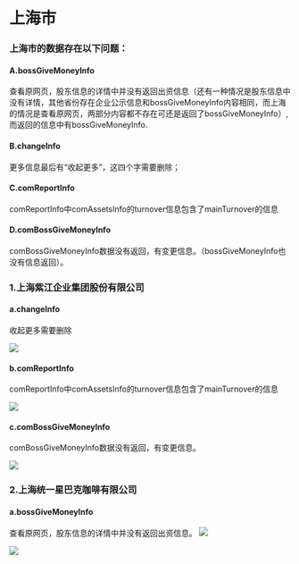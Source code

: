 # 上海市
### 上海市的数据存在以下问题：
#### A.bossGiveMoneyInfo
查看原网页，股东信息的详情中并没有返回出资信息（还有一种情况是股东信息中没有详情，其他省份存在企业公示信息和bossGiveMoneyInfo内容相同，而上海的情况是查看原网页，两部分内容都不存在可还是返回了bossGiveMoneyInfo）,而返回的信息中有bossGiveMoneyInfo.
#### B.changeInfo
更多信息最后有“收起更多”，这四个字需要删除；
#### C.comReportInfo
comReportInfo中comAssetsInfo的turnover信息包含了mainTurnover的信息
#### D.comBossGiveMoneyInfo
comBossGiveMoneyInfo数据没有返回，有变更信息。（bossGiveMoneyInfo也没有信息返回）。
### 1.上海紫江企业集团股份有限公司
#### a.changeInfo
收起更多需要删除

![](http://o7qrps1cr.bkt.clouddn.com/%E5%B1%8F%E5%B9%95%E5%BF%AB%E7%85%A7%202016-06-30%20%E4%B8%8A%E5%8D%8811.44.31.png)

#### b.comReportInfo
comReportInfo中comAssetsInfo的turnover信息包含了mainTurnover的信息

![](http://o7qrps1cr.bkt.clouddn.com/%E5%B1%8F%E5%B9%95%E5%BF%AB%E7%85%A7%202016-06-30%20%E4%B8%8A%E5%8D%8811.54.08.png)

#### c.comBossGiveMoneyInfo
comBossGiveMoneyInfo数据没有返回，有变更信息。

![](http://o7qrps1cr.bkt.clouddn.com/%E5%B1%8F%E5%B9%95%E5%BF%AB%E7%85%A7%202016-06-30%20%E4%B8%8B%E5%8D%8812.48.52.png)

### 2.上海统一星巴克咖啡有限公司
#### a.bossGiveMoneyInfo
查看原网页，股东信息的详情中并没有返回出资信息。
![](http://o7qrps1cr.bkt.clouddn.com/%E5%B1%8F%E5%B9%95%E5%BF%AB%E7%85%A7%202016-06-30%20%E4%B8%8B%E5%8D%882.08.07.png)

![](http://o7qrps1cr.bkt.clouddn.com/%E5%B1%8F%E5%B9%95%E5%BF%AB%E7%85%A7%202016-06-30%20%E4%B8%8B%E5%8D%882.05.30.png)

